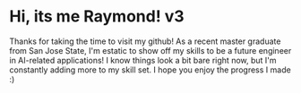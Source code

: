 # Hi, its me Raymond! v3
Thanks for taking the time to visit my github! As a recent master graduate from San Jose State, I'm estatic to show off my skills to be a future engineer in AI-related applications! I know things look a bit bare right now, but I'm constantly adding more to my skill set. I hope you enjoy the progress I made :)
